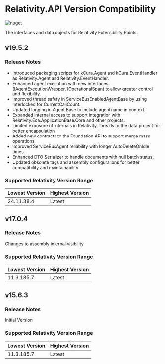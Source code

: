 # Relativity.API Version Compatibility

[![nuget](https://img.shields.io/nuget/v/Relativity.API.svg)](https://www.nuget.org/packages/Relativity.API)

The interfaces and data objects for Relativity Extensibility Points.
## v19.5.2

### Release Notes

- Introduced packaging scripts for kCura.Agent and kCura.EventHandler as Relativity.Agent and Relativity.EventHandler.
- Enhanced agent execution with new interfaces (IAgentExecutionWrapper, IOperationalSpan) to allow greater control and flexibility.
- Improved thread safety in ServiceBusEnabledAgentBase by using Interlocked for CurrentCallCount.
- Updated logging in Agent Base to include agent name in context.
- Expanded internal access to support integration with Relativity.Eca.ApplicationBase.Core and other projects.
- Limited exposure of internals in Relativity.Threads to the data project for better encapsulation.
- Added new contracts to the Foundation API to support merge mass operations.
- Improved ServiceBusAgent reliability with longer AutoDeleteOnIdle times.
- Enhanced DTO Serializer to handle documents with null batch status.
- Updated obsolete tags and assembly configurations for better compatibility and maintainability.

### Supported Relativity Version Range

Lowest Version | Highest Version
--- | ---
24.11.38.4 | Latest

## v17.0.4

### Release Notes

Changes to assembly internal visibility

### Supported Relativity Version Range

Lowest Version | Highest Version
--- | ---
11.3.185.7 | Latest

## v15.6.3

### Release Notes

Initial Version

### Supported Relativity Version Range

Lowest Version | Highest Version
--- | ---
11.3.185.7 | Latest
